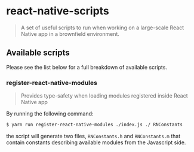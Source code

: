 react-native-scripts
====================

> A set of useful scripts to run when working on a large-scale React Native app in a brownfield environment.

## Available scripts

Please see the list below for a full breakdown of available scripts.

### register-react-native-modules

> Provides type-safety when loading modules registered inside React Native app

By running the following command:

```bash
$ yarn run register-react-native-modules ./index.js ./ RNConstants
```

the script will generate two files, `RNConstants.h` and `RNConstants.m` that contain constants describing
available modules from the Javascript side.


